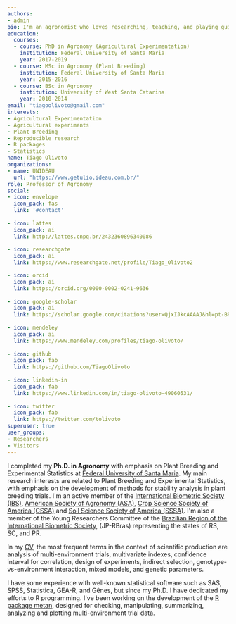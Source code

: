 ```yaml
---
authors:
- admin
bio: I'm an agronomist who loves researching, teaching, and playing guitar. Some of my most important proposals were planned while listening to old Brazilian country music
education:
  courses:
  - course: PhD in Agronomy (Agricultural Experimentation)
    institution: Federal University of Santa Maria
    year: 2017-2019
  - course: MSc in Agronomy (Plant Breeding)
    institution: Federal University of Santa Maria
    year: 2015-2016
  - course: BSc in Agronomy
    institution: University of West Santa Catarina
    year: 2010-2014
email: "tiagoolivoto@gmail.com"
interests:
- Agricultural Experimentation
- Agricultural experiments
- Plant Breeding
- Reproducible research
- R packages
- Statistics
name: Tiago Olivoto
organizations:
- name: UNIDEAU
  url: "https://www.getulio.ideau.com.br/"
role: Professor of Agronomy
social:
- icon: envelope
  icon_pack: fas
  link: '#contact'
  
- icon: lattes
  icon_pack: ai
  link: http://lattes.cnpq.br/2432360896340086
  
- icon: researchgate
  icon_pack: ai
  link: https://www.researchgate.net/profile/Tiago_Olivoto2

- icon: orcid
  icon_pack: ai
  link: https://orcid.org/0000-0002-0241-9636
  
- icon: google-scholar
  icon_pack: ai
  link: https://scholar.google.com/citations?user=QjxIJkcAAAAJ&hl=pt-BR
  
- icon: mendeley
  icon_pack: ai
  link: https://www.mendeley.com/profiles/tiago-olivoto/
  
- icon: github
  icon_pack: fab
  link: https://github.com/TiagoOlivoto
  
- icon: linkedin-in
  icon_pack: fab
  link: https://www.linkedin.com/in/tiago-olivoto-49060531/
  
- icon: twitter
  icon_pack: fab
  link: https://twitter.com/tolivoto  
superuser: true
user_groups:
- Researchers
- Visitors
---
```


I completed my **Ph.D. in Agronomy** with emphasis on Plant Breeding and Experimental Statistics at [Federal University of Santa Maria](https://www.ufsm.br/). My main research interests are related to Plant Breeding and Experimental Statistics, with emphasis on the development of methods for stability analysis in plant breeding trials. I'm an active member of the [International Biometric Society (IBS)](https://www.biometricsociety.org/home), [American Society of Agronomy (ASA)](https://www.agronomy.org/), [Crop Science Society of America (CSSA)](https://www.crops.org/) and [Soil Science Society of America (SSSA)](https://www.soils.org/). I'm also a member of the Young Researchers Committee of the [Brazilian Region of the International Biometric Society](http://www.rbras.org.br/?q=pt-br), (JP-RBras) representing the states of RS, SC, and PR.

In my [CV](http://lattes.cnpq.br/2432360896340086), the most frequent terms in the context of scientific production are analysis of multi-environment trials, multivariate indexes, confidence interval for correlation, design of experiments, indirect selection, genotype-vs-environment interaction, mixed models, and genetic parameters. 

I have some experience with well-known statistical software such as SAS, SPSS, Statistica, GEA-R, and Gênes, but since my Ph.D. I have dedicated my efforts to R programming. I've been working on the development of the [R package metan](https://tiagoolivoto.github.io/metan/), designed for checking, manipulating, summarizing, analyzing and plotting multi-environment trial data.
